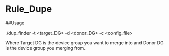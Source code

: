 # Rule_Dupe

##Usage

./dup_finder -t <target_DG> -d <donor_DG> -c <config_file>


Where Target DG is the device group you want  to merge into and Donor DG is the 
device group you merging from.